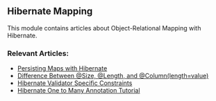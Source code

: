 ## Hibernate Mapping

This module contains articles about Object-Relational Mapping with Hibernate.

### Relevant Articles: 

- [Persisting Maps with Hibernate](https://www.baeldung.com/hibernate-persisting-maps)
- [Difference Between @Size, @Length, and @Column(length=value)](https://www.baeldung.com/jpa-size-length-column-differences)
- [Hibernate Validator Specific Constraints](https://www.baeldung.com/hibernate-validator-constraints)
- [Hibernate One to Many Annotation Tutorial](http://www.baeldung.com/hibernate-one-to-many)
